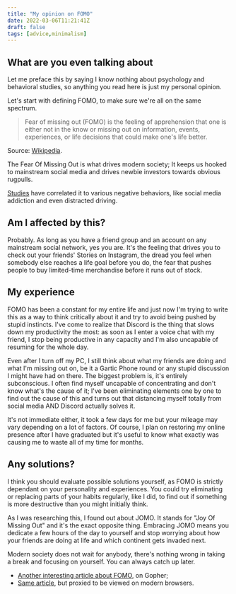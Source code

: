 ```yaml
---
title: "My opinion on FOMO"
date: 2022-03-06T11:21:41Z
draft: false
tags: [advice,minimalism]
---
```


## What are you even talking about
Let me preface this by saying I know nothing about psychology and behavioral studies, so anything you read here is just my personal opinion.

Let's start with defining FOMO, to make sure we're all on the same spectrum.
> Fear of missing out (FOMO) is the feeling of apprehension that one is either not in the know or missing out on information, events, experiences, or life decisions that could make one's life better.

Source: [Wikipedia](https://en.wikipedia.org/wiki/Fear_of_missing_out).

The Fear Of Missing Out is what drives modern society; It keeps us hooked to mainstream social media and drives newbie investors towards obvious rugpulls.

[Studies](https://www.sciencedirect.com/science/article/abs/pii/S0747563213000800) have correlated it to various negative behaviors, like social media addiction and even distracted driving.

## Am I affected by this?
Probably. As long as you have a friend group and an account on any mainstream social network, yes you are.
It's the feeling that drives you to check out your friends' Stories on Instagram, the dread you feel when somebody else reaches a life goal before you do, the fear that pushes people to buy limited-time merchandise before it runs out of stock.

## My experience
FOMO has been a constant for my entire life and just now I'm trying to write this as a way to think critically about it and try to avoid being pushed by stupid instincts. I've come to realize that Discord is the thing that slows down my productivity the most: as soon as I enter a voice chat with my friend, I stop being productive in any capacity and I'm also uncapable of resuming for the whole day.

Even after I turn off my PC, I still think about what my friends are doing and what I'm missing out on, be it a Gartic Phone round or any stupid discussion I might have had on there. The biggest problem is, it's entirely subconscious. I often find myself uncapable of concentrating and don't know what's the cause of it; I've been eliminating elements one by one to find out the cause of this and turns out that distancing myself totally from social media AND Discord actually solves it.

It's not immediate either, it took a few days for me but your mileage may vary depending on a lot of factors. Of course, I plan on restoring my online presence after I have graduated but it's useful to know what exactly was causing me to waste all of my time for months.

## Any solutions?
I think you should evaluate possible solutions yourself, as FOMO is strictly dependant on your personality and experiences. You could try eliminating or replacing parts of your habits regularly, like I did, to find out if something is more destructive than you might initially think.

As I was researching this, I found out about JOMO. It stands for "Joy Of Missing Out" and it's the exact opposite thing.
Embracing JOMO means you dedicate a few hours of the day to yourself and stop worrying about how your friends are doing at life and which continent gets invaded next.

Modern society does not wait for anybody, there's nothing wrong in taking a break and focusing on yourself. You can always catch up later.

* [Another interesting article about FOMO](gopher://republic.circumlunar.space:70/0/~katolaz/phlog/20190219_fomo.txt), on Gopher;
* [Same article](https://gopherproxy.vern.cc/gopher/republic.circumlunar.space:70/0/~katolaz/phlog/20190219_fomo.txt), but proxied to be viewed on modern browsers.
